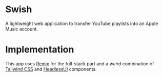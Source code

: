 # Swish

A lightweight web application to transfer YouTube playlists into an Apple Music account. 

# Implementation
This app uses [Remix](https://remix.run) for the full-stack part and a _weird_ combination of [Tailwind CSS](https://tailwindcss.com) and [HeadlessUI](http://headlessui.com/) components.